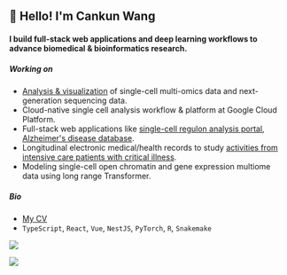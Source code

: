 
## 👋 Hello! I'm Cankun Wang

#### I build full-stack web applications and deep learning workflows to advance biomedical & bioinformatics research.

##### Working on

- [Analysis & visualization](https://github.com/Wang-Cankun/NOTCH1-scRNAseq) of single-cell multi-omics data and next-generation sequencing data.
- Cloud-native single cell analysis workflow & platform at Google Cloud Platform.
- Full-stack web applications like [single-cell regulon analysis portal](https://bmbl.bmi.osumc.edu/iris3/), [Alzheimer's disease database](https://bmbls.bmi.osumc.edu/scread/).
- Longitudinal electronic medical/health records to study [activities from intensive care patients with critical illness](https://reporter.nih.gov/search/1vFutA6RBkqivB34YtjobA/project-details/10130657).
- Modeling single-cell open chromatin and gene expression multiome data using long range Transformer.

##### Bio

- <a href="https://github.com/Wang-Cankun/Wang-Cankun/blob/main/Cankun_Wang_CV.pdf" target="_blank">My CV</a>
- `TypeScript`, `React`, `Vue`, `NestJS`, `PyTorch`, `R`, `Snakemake`

<a href="https://github.com/anuraghazra/github-readme-stats" _target="blank"> <img src="https://github-readme-stats.vercel.app/api?username=Wang-Cankun&count_private=true&show_icons=true&theme=vue"/></a> 

![](https://komarev.com/ghpvc/?username=Wang-Cankun)

<!--
<a href="https://github.com/anuraghazra/github-readme-stats"_target="blank"><img src="https://github-readme-stats.anuraghazra1.vercel.app/api/top-langs/?username=Wang-Cankun&layout=compact&theme=vue" />
</a>
-->

<!--
<p align="left">
<img src="https://raw.githubusercontent.com/devicons/devicon/master/icons/r/r-original.svg" alt="docker" width="24" height="24"/>
<img src="https://raw.githubusercontent.com/devicons/devicon/master/icons/typescript/typescript-original.svg" alt="typescript" width="24" height="24"/>
<img src="https://raw.githubusercontent.com/devicons/devicon/master/icons/python/python-original.svg" alt="python" width="24" height="24"/>
<img src="https://raw.githubusercontent.com/devicons/devicon/master/icons/nodejs/nodejs-original-wordmark.svg" alt="nodejs" width="24" height="24"/>
<img src="https://raw.githubusercontent.com/devicons/devicon/master/icons/vuejs/vuejs-original-wordmark.svg" alt="vue" width="24" height="24"/>
<img src="https://raw.githubusercontent.com/devicons/devicon/master/icons/nuxtjs/nuxtjs-original.svg" alt="nuxt" width="24" height="24"/>
<img src="https://raw.githubusercontent.com/devicons/devicon/master/icons/nestjs/nestjs-plain.svg" alt="nestjs" width="24" height="24"/>
<img src="https://raw.githubusercontent.com/devicons/devicon/master/icons/nginx/nginx-original.svg" alt="nginx" width="24" height="24"/>
<img src="https://raw.githubusercontent.com/devicons/devicon/master/icons/mysql/mysql-original-wordmark.svg" alt="mysql" width="24" height="24"/>
<img src="https://camo.githubusercontent.com/c895dcc921b7591d8133f091d69bce4de301c6834af8a201d6a25237c80524cf/68747470733a2f2f7777772e766563746f726c6f676f2e7a6f6e652f6c6f676f732f7079746f7263682f7079746f7263682d69636f6e2e737667" alt="pytorch" width="24" height="24"/>
<img src="https://raw.githubusercontent.com/devicons/devicon/master/icons/docker/docker-original-wordmark.svg" alt="docker" width="24" height="24"/>
</p>
-->

<!--
**Wang-Cankun/Wang-Cankun** is a ✨ _special_ ✨ repository because its `README.md` (this file) appears on your GitHub profile.

Here are some ideas to get you started:

- 🔭 I’m currently working on ...
- 🌱 I’m currently learning ...
- 👯 I’m looking to collaborate on ...
- 🤔 I’m looking for help with ...
- 💬 Ask me about ...
- 📫 How to reach me: ...
- 😄 Pronouns: ...
- ⚡ Fun fact: ...

-->
